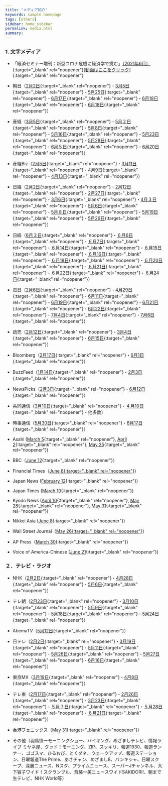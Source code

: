 ```yaml
---
title: "メディア紹介"
keywords: sample homepage
tags: [others]
sidebar: home_sidebar
permalink: media.html
summary:
---
```


### 1. 文字メディア



-  「経済セミナー増刊：新型コロナ危機に経済学で挑む」[（2021年6月）](https://www.nippyo.co.jp/shop/book/8570.html){:target="_blank" rel="noopener"}[[動画はここをクリック]](https://www.youtube.com/watch?v=m7P8zYs38OI){:target="_blank" rel="noopener"}



-  朝日（[2月2日](https://www.asahi.com/articles/ASP227522P22UTFK024.html){:target="_blank" rel="noopener"}・[3月5日](https://www.asahi.com/articles/ASP3473HHP34ULBJ00R.html){:target="_blank" rel="noopener"}・[5月25日](https://www.asahi.com/articles/ASP5S7JKBP5SULBJ00L.html){:target="_blank" rel="noopener"}・[6月17日](https://www.asahi.com/articles/ASP6K5KNQP6KULBJ00H.html){:target="_blank" rel="noopener"}・[6月18日](https://www.asahi.com/articles/ASP6K72H4P6KULBJ010.html){:target="_blank" rel="noopener"}・[6月18日](https://www.asahi.com/articles/ASP6L02MQP6KULBJ00B.html){:target="_blank" rel="noopener"}）



- 産経（[3月5日](https://www.sankei.com/article/20210305-SBMYSBUXWFOWZJMMSWUTVEKUCU/){:target="_blank" rel="noopener"}・[5月２日](https://www.sankei.com/article/20210502-QSQGKQFFEFIDTJU6WJZACBPDA4/){:target="_blank" rel="noopener"}・[5月8日](https://www.sankei.com/politics/news/210508/plt2105080010-n1.html){:target="_blank" rel="noopener"}・[5月16日](https://www.sankei.com/life/news/210516/lif2105160032-n1.html){:target="_blank" rel="noopener"}・[5月23日](https://www.sankei.com/life/news/210523/lif2105230044-n1.html){:target="_blank" rel="noopener"}・[5月28日](https://www.sankei.com/article/20210528-7F36IOBTHVLZZBTG3VM52GRYW4/){:target="_blank" rel="noopener"}・[6月５日](https://www.sankei.com/article/20210605-CNLUD6ZYMNIOXPLEVFFGY472PQ/){:target="_blank" rel="noopener"}・[6月20日](https://www.sankei.com/article/20210620-VGZ4LHGJWRMNRKZEYBM2GECU2Y/){:target="_blank" rel="noopener"}）



-  産経Biz（[2月5日](https://www.sankeibiz.jp/macro/news/210205/mca2102050600002-n1.htm){:target="_blank" rel="noopener"}・[3月11日](https://www.sankeibiz.jp/econome/news/210311/ecb2103110558002-n1.htm){:target="_blank" rel="noopener"}・[4月9日](https://www.sankeibiz.jp/business/news/210409/bse2104091848003-n1.htm){:target="_blank" rel="noopener"}・[4月13日](https://www.sankeibiz.jp/macro/news/210413/mca2104130600005-n1.htm){:target="_blank" rel="noopener"}）



- 日経（[2月2日](https://www.nikkei.com/article/DGXZQODG311730R30C21A1000000){:target="_blank" rel="noopener"}・[2月12日](https://www.nikkei.com/article/DGXZQODE111SY0R10C21A2000000/){:target="_blank" rel="noopener"}・[2月27日](https://www.nikkei.com/article/DGXZQODG260940W1A220C2000000/){:target="_blank" rel="noopener"}・[3月6日](https://www.nikkei.com/article/DGXZQODK242L70U1A220C2000000){:target="_blank" rel="noopener"}・[4月３日](https://www.nikkei.com/article/DGXZQODG30BMT0Q1A330C2000000){:target="_blank" rel="noopener"}・[5月6日](https://www.nikkei.com/article/DGXZQOCD300TD0Q1A430C2000000){:target="_blank" rel="noopener"}・[5月８日](https://www.nikkei.com/article/DGXZQOUA082XX0Y1A500C2000000){:target="_blank" rel="noopener"}・[5月19日](https://www.nikkei.com/article/DGXZQOUA183AC0Y1A510C2000000){:target="_blank" rel="noopener"}・[5月26日](https://www.nikkei.com/article/DGXZQOUA240FS0U1A520C2000000){:target="_blank" rel="noopener"}）



- 日経（[6月３日](https://www.nikkei.com/article/DGXZQODH020Y60S1A600C2000000){:target="_blank" rel="noopener"}・[６月6日](https://www.nikkei.com/article/DGXZQODK2755F0X20C21A5000000){:target="_blank" rel="noopener"}・[６月7日](https://www.nikkei.com/article/DGKKZO72606510U1A600C2TCT000/){:target="_blank" rel="noopener"}・[６月14日](https://www.nikkei.com/article/DGXZQOUA146U10U1A610C2000000){:target="_blank" rel="noopener"}・[６月15日](https://www.nikkei.com/article/DGXZQOUE277100X20C21A5000000){:target="_blank" rel="noopener"}・[６月16日](https://www.nikkei.com/article/DGXZQOUA1669C0W1A610C2000000){:target="_blank" rel="noopener"}・[６月18日](https://www.nikkei.com/article/DGXZQOUA185PD0Y1A610C2000000){:target="_blank" rel="noopener"}・[６月20日](https://www.nikkei.com/article/DGXZQOUA202F30Q1A620C2000000){:target="_blank" rel="noopener"}・[６月21日](https://www.nikkei.com/article/DGXZQOCD142360U1A610C2000000){:target="_blank" rel="noopener"}・[６月22日](https://www.nikkei.com/article/DGXZQOUE0724O0X00C21A6000000){:target="_blank" rel="noopener"}・[６月24日](https://www.nikkei.com/article/DGXZQOUA189GW0Y1A610C2000000/){:target="_blank" rel="noopener"}）



- 毎日（[2月6日](https://mainichi.jp/articles/20210206/ddm/002/070/084000c){:target="_blank" rel="noopener"}・[4月29日](https://mainichi.jp/articles/20210429/ddm/041/040/106000c){:target="_blank" rel="noopener"}・[6月11日](https://mainichi.jp/articles/20210611/ddm/003/050/111000c){:target="_blank" rel="noopener"}・[6月19日](https://mainichi.jp/articles/20210619/ddm/002/070/123000c){:target="_blank" rel="noopener"}・[6月21日](https://mainichi.jp/articles/20210621/k00/00m/050/314000c){:target="_blank" rel="noopener"}・[6月22日](https://mainichi.jp/articles/20210622/ddm/003/050/057000c){:target="_blank" rel="noopener"}・[7月4日](https://mainichi.jp/articles/20210704/k00/00m/050/063000c){:target="_blank" rel="noopener"}・[7月6日](https://mainichi.jp/articles/20210706/ddm/012/040/085000c){:target="_blank" rel="noopener"}）



 

- 読売（[2月12日](https://www.yomiuri.co.jp/national/20210211-OYT1T50177/){:target="_blank" rel="noopener"}・[3月4日](https://www.yomiuri.co.jp/national/20210303-OYT1T50198/){:target="_blank" rel="noopener"}・[6月15日](https://www.yomiuri.co.jp/medical/20210615-OYT1T50219/){:target="_blank" rel="noopener"}）

 

- Bloomberg（[2月17日](https://www.bloomberg.co.jp/news/articles/2021-02-17/QOLSU4T0AFB401){:target="_blank" rel="noopener"}・[6月1日](https://www.bloomberg.co.jp/news/articles/2021-06-01/QTYTUST1UM0W01){:target="_blank" rel="noopener"}）

- BuzzFeed（[1月14日](https://www.buzzfeed.com/jp/yutochiba/covid-19-ohtake-1){:target="_blank" rel="noopener"}・[2月3日](https://www.buzzfeed.com/jp/yutochiba/fujii-nakata-covid-19){:target="_blank" rel="noopener"}）

- NewsPicks（[2月3日](https://newspicks.com/news/5584339/body/){:target="_blank" rel="noopener"}・[6月12日](https://newspicks.com/news/5928236/body/){:target="_blank" rel="noopener"}）





 

- 共同通信（[3月10日](https://news.yahoo.co.jp/articles/052f1fd45cf53e72c21396aae105bfe14244c002){:target="_blank" rel="noopener"}・[４月10日](https://news.yahoo.co.jp/articles/72ef533b569bbe13f66b726a21a18f64908330f8){:target="_blank" rel="noopener"}・他多数）



- 時事通信（[5月30日](https://www.jiji.com/jc/article?k=2021053000182&g=soc){:target="_blank" rel="noopener"}・[6月17日](https://www.jiji.com/jc/article?k=2021061701225&g=soc){:target="_blank" rel="noopener"}）



- Asahi ([March 5](https://www.asahi.com/ajw/articles/14242486){:target="_blank" rel="noopener"}, [April 2](https://www.asahi.com/ajw/articles/14323782){:target="_blank" rel="noopener"}, [May 25](https://www.asahi.com/ajw/articles/14357743){:target="_blank" rel="noopener"})



- BBC（[June 12](https://www.bbc.com/news/world-asia-57395010){:target="_blank" rel="noopener"}）



- Financial Times（[June 8{:target="_blank" rel="noopener"}](https://www.ft.com/content/9efb00cc-1445-4e4b-8e35-2b342091800e)）



- Japan News ([February 12](https://the-japan-news.com/news/article/0007142872){:target="_blank" rel="noopener"})



 

- Japan Times ([March 10](https://www.japantimes.co.jp/news/2021/03/10/national/tokyo-coronavirus-rebound-risk/){:target="_blank" rel="noopener"})



 

- Kyodo News ([April 10](https://english.kyodonews.net/news/2021/04/55590faa5c1f-covid-19-variants-could-drive-economic-hit-on-tokyo-up-by-4-tril-yen.html){:target="_blank" rel="noopener"}, [May 28](https://english.kyodonews.net/news/2021/05/c1e952dec5e0-more-movement-during-olympics-paralympics-may-increase-infections-panel.html){:target="_blank" rel="noopener"}, [May 31](https://english.kyodonews.net/news/2021/05/62d73d2eddae-japans-mass-vaccination-centers-in-tokyo-osaka-get-in-full-swing.html){:target="_blank" rel="noopener"})



- Nikkei Asia ([June 8](https://asia.nikkei.com/Spotlight/Comment/Economists-give-shot-in-the-arm-to-Japan-s-COVID-19-fight){:target="_blank" rel="noopener"})





- Wall Street Journal（[May 26{:target="_blank" rel="noopener"}](https://www.wsj.com/articles/japan-looks-to-extend-covid-19-state-of-emergency-11622029625)）





- AP Press（[March 30](https://apnews.com/article/tokyo-coronavirus-pandemic-infectious-diseases-japan-olympic-games-5caf2575b7ca0bc48ce0c4d5aa512494){:target="_blank" rel="noopener"}）





- Voice of America-Chinese ([June 21]( https://www.voachinese.com/a/between-sports-glory-and-economic-recovery-how-a-struggling-japan-views-the-uncertain-olympics/5943684.html){:target="_blank" rel="noopener"})





### ２．テレビ・ラジオ

 

- NHK（[2月2日](https://www3.nhk.or.jp/news/special/coronavirus/emergency_2021/detail/detail_66.html){:target="_blank" rel="noopener"}・[4月28日](https://www3.nhk.or.jp/news/html/20210428/k10013002051000.html){:target="_blank" rel="noopener"}・[5月6日](https://www3.nhk.or.jp/news/html/20210506/k10013015731000.html){:target="_blank" rel="noopener"}）

- テレ朝（[2月23日](https://www.youtube.com/watch?v=FgTH_VskJv4){:target="_blank" rel="noopener"}・[3月10日](https://news.tv-asahi.co.jp/news_society/articles/000209456.html){:target="_blank" rel="noopener"}・[5月9日](https://news.tv-asahi.co.jp/news_politics/articles/000215499.html){:target="_blank" rel="noopener"}・[5月18日](https://twitter.com/hst_tvasahi/status/1394654786704732162){:target="_blank" rel="noopener"}・[5月24日](https://news.tv-asahi.co.jp/news_economy/articles/000216995.html){:target="_blank" rel="noopener"}）



- AbemaTV（[5月12日](https://abema.tv/video/episode/89-98_s10_p366){:target="_blank" rel="noopener"}）

- 日テレ（[2月2日](https://www.news24.jp/articles/2021/02/01/07814401.html){:target="_blank" rel="noopener"}・[3月19日](https://www.news24.jp/articles/2021/03/19/07842128.html){:target="_blank" rel="noopener"}・[5月11日](https://www.news24.jp/articles/2021/05/11/07870259.html){:target="_blank" rel="noopener"}・[5月26日](https://www.news24.jp/articles/2021/05/26/07878326.html){:target="_blank" rel="noopener"}・[5月27日](https://www.news24.jp/articles/2021/05/27/07879270.html){:target="_blank" rel="noopener"}・[6月16日](https://twitter.com/ntvnewszero/status/1404818593431183360){:target="_blank" rel="noopener"}）



- 東京MX（[3月19日](https://s.mxtv.jp/mxnews/kiji.php?date=1zg70cxprqkunzok7){:target="_blank" rel="noopener"}・[4月8日](https://s.mxtv.jp/mxnews/kiji.php?date=1ikhmsdigwjq84vrf){:target="_blank" rel="noopener"}）

- テレ東（[2月17日](https://txbiz.tv-tokyo.co.jp/wbs/newsl/post_221169){:target="_blank" rel="noopener"}・[2月26日](https://txbiz.tv-tokyo.co.jp/plusten/feature/post_221820){:target="_blank" rel="noopener"}・[3月23日](https://txbiz.tv-tokyo.co.jp/wbs/newsl/post_223664){:target="_blank" rel="noopener"}・[５月７日](https://txbiz.tv-tokyo.co.jp/wbs/newsl/post_227021){:target="_blank" rel="noopener"}・[５月28日](https://txbiz.tv-tokyo.co.jp/wbs/newsl/post_228637){:target="_blank" rel="noopener"}・[６月21日](https://txbiz.tv-tokyo.co.jp/wbs/newsl/post_230436){:target="_blank" rel="noopener"}）

- 香港フェニックス（[May 31](http://share.fengshows.com/article.html?id=7335c71d-ecee-481c-bcb7-6852c50bd9b3&channelID=r06&time=1622460958.748708){:target="_blank" rel="noopener"}）

- その他（羽鳥慎一モーニングショー、バイキング、めざましテレビ、情報ライブ ミヤネ屋、グッド！モーニング、ZIP、スッキリ、報道1930、報道ランナー、ゴゴスマ、ひるおび、とくダネ、ウェークアップ、報道ステーション、日曜報道The Prime、あさチャン、めざまし8、バンキシャ、日曜スクープ、深層ニュース、Nスタ、プライムニュース、スーパーJチャンネル、大下容子ワイド！スクランブル、斉藤一美ニュースワイドSAKIDORI!、朝まで生テレビ、NHK World等）

 

 

 

 

 

 

 
